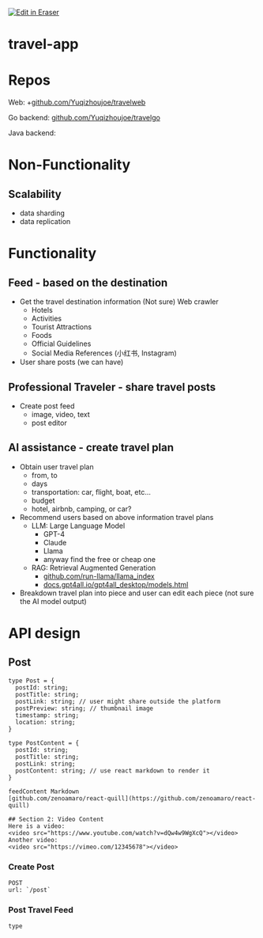 <p><a target="_blank" href="https://app.eraser.io/workspace/msyd9SQo08JUWQItKwPb" id="edit-in-eraser-github-link"><img alt="Edit in Eraser" src="https://firebasestorage.googleapis.com/v0/b/second-petal-295822.appspot.com/o/images%2Fgithub%2FOpen%20in%20Eraser.svg?alt=media&amp;token=968381c8-a7e7-472a-8ed6-4a6626da5501"></a></p>

# travel-app
# Repos
Web: +[﻿github.com/Yuqizhoujoe/travelweb](https://github.com/Yuqizhoujoe/travelweb) 

Go backend: [﻿github.com/Yuqizhoujoe/travelgo](https://github.com/Yuqizhoujoe/travelgo) 

Java backend: 

# Non-Functionality
## Scalability
- data sharding
- data replication
# Functionality
## Feed - based on the destination
- Get the travel destination information (Not sure) Web crawler
    - Hotels
    - Activities
    - Tourist Attractions
    - Foods
    - Official Guidelines
    - Social Media References (小红书, Instagram)
- User share posts (we can have)
## Professional Traveler - share travel posts
- Create post feed
    - image, video, text
    - post editor
## AI assistance - create travel plan
- Obtain user travel plan 
    - from, to 
    - days
    - transportation: car, flight, boat, etc...
    - budget
    - hotel, airbnb, camping, or car?
- Recommend users based on above information travel plans
    - LLM: Large Language Model
        - GPT-4
        - Claude
        - Llama
        - anyway find the free or cheap one
    - RAG: Retrieval Augmented Generation
        - [﻿github.com/run-llama/llama_index](https://github.com/run-llama/llama_index)  
        - [﻿docs.gpt4all.io/gpt4all_desktop/models.html](https://docs.gpt4all.io/gpt4all_desktop/models.html) 
- Breakdown travel plan into piece and user can edit each piece (not sure the AI model output)
# API design
## Post
```
type Post = {
  postId: string;
  postTitle: string;
  postLink: string; // user might share outside the platform
  postPreview: string; // thumbnail image
  timestamp: string;
  location: string;  
}
```
```
type PostContent = {
  postId: string;
  postTitle: string;
  postLink: string;
  postContent: string; // use react markdown to render it
}

feedContent Markdown
[﻿github.com/zenoamaro/react-quill](https://github.com/zenoamaro/react-quill)

## Section 2: Video Content
Here is a video:
<video src="https://www.youtube.com/watch?v=dQw4w9WgXcQ"></video>
Another video:
<video src="https://vimeo.com/12345678"></video>
```
### Create Post
```
POST
url: `/post`
```
### Post Travel Feed
```
type 
```




<!--- Eraser file: https://app.eraser.io/workspace/msyd9SQo08JUWQItKwPb --->